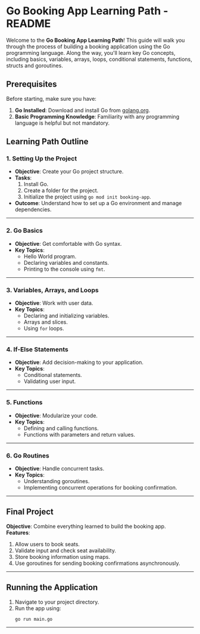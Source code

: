 # Go Booking App Learning Path - README

Welcome to the **Go Booking App Learning Path**! This guide will walk you through the process of building a booking application using the Go programming language. Along the way, you'll learn key Go concepts, including basics, variables, arrays, loops, conditional statements, functions, structs and goroutines.


## Prerequisites

Before starting, make sure you have:
1. **Go Installed**: Download and install Go from [golang.org](https://golang.org/dl/).
2. **Basic Programming Knowledge**: Familiarity with any programming language is helpful but not mandatory.


## Learning Path Outline

### 1. **Setting Up the Project**
   - **Objective**: Create your Go project structure.
   - **Tasks**:
     1. Install Go.
     2. Create a folder for the project.
     3. Initialize the project using `go mod init booking-app`.
   - **Outcome**: Understand how to set up a Go environment and manage dependencies.

---

### 2. **Go Basics**
   - **Objective**: Get comfortable with Go syntax.
   - **Key Topics**:
     - Hello World program.
     - Declaring variables and constants.
     - Printing to the console using `fmt`.
---

### 3. **Variables, Arrays, and Loops**
   - **Objective**: Work with user data.
   - **Key Topics**:
     - Declaring and initializing variables.
     - Arrays and slices.
     - Using `for` loops.

---

### 4. **If-Else Statements**
   - **Objective**: Add decision-making to your application.
   - **Key Topics**:
     - Conditional statements.
     - Validating user input.

---

### 5. **Functions**
   - **Objective**: Modularize your code.
   - **Key Topics**:
     - Defining and calling functions.
     - Functions with parameters and return values.

---

### 6. **Go Routines**
   - **Objective**: Handle concurrent tasks.
   - **Key Topics**:
     - Understanding goroutines.
     - Implementing concurrent operations for booking confirmation.

---

## Final Project
**Objective**: Combine everything learned to build the booking app.  
**Features**:
1. Allow users to book seats.
2. Validate input and check seat availability.
3. Store booking information using maps.
4. Use goroutines for sending booking confirmations asynchronously.

---

## Running the Application
1. Navigate to your project directory.
2. Run the app using:
   ```bash
   go run main.go
   ```

---
